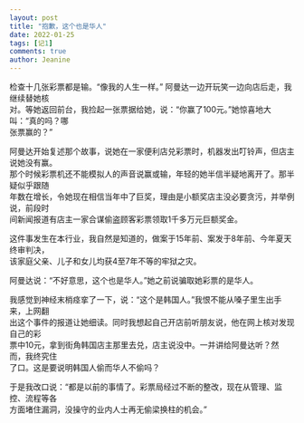 ```yaml
---
layout: post
title: "抱歉，这个也是华人"
date: 2022-01-25
tags: [记1]
comments: true
author: Jeanine 
---
```

检查十几张彩票都是输。“像我的人生一样。” 阿曼达一边开玩笑一边向店后走，我继续替她核  
对。等她返回前台，我捡起一张票据给她，说：“你赢了100元。”她惊喜地大叫：“真的吗？哪  
张票赢的？”  

阿曼达开始复述那个故事，说她在一家便利店兑彩票时，机器发出叮铃声，但店主说她没有赢。  
那个时候彩票机还不能模拟人的声音说赢或输，年轻的她半信半疑地离开了。那半疑似乎跟随  
年数在增长，令她现在相信当年中了巨奖，理由是小额奖店主没必要贪污，并举例说，前段时  
间新闻报道有店主一家合谋偷盗顾客彩票领取1千多万元巨额奖金。  

这件事发生在本行业，我自然是知道的，做案于15年前、案发于8年前、今年夏天终审判决，  
该家庭父亲、儿子和女儿均获4至7年不等的牢狱之灾。  

阿曼达说：“不好意思，这个也是华人。”她之前说骗取她彩票的是华人。  

我感觉到神经末梢痉挛了一下，说：“这个是韩国人。”我恨不能从嗓子里生出手来，上网翻  
出这个事件的报道让她细读。同时我想起自己开店前听朋友说，他在网上核对发现自己的彩  
票中10元，拿到街角韩国店主那里去兑，店主说没中。一并讲给阿曼达听？然而，我终究住  
了口。这是要说明韩国人偷而华人不偷吗？  

于是我改口说：“都是以前的事情了。彩票局经过不断的整改，现在从管理、监控、流程等各  
方面堵住漏洞，没操守的业内人士再无偷梁换柱的机会。”
